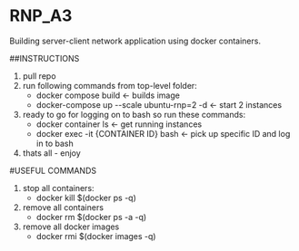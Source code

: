 # RNP_A3
Building server-client network application using docker containers.

##INSTRUCTIONS
1.	pull repo
2.	run following commands from top-level folder:
	*	docker compose build 						<- builds image
	*	docker-compose up --scale ubuntu-rnp=2 -d 	<- start 2 instances
3.	ready to go for logging on to bash so run these commands:
	*	docker container ls 						<- get running instances
	*	docker exec -it {CONTAINER ID} bash  		<- pick up specific ID and log in to bash
4.	thats all - enjoy

#USEFUL COMMANDS
1. stop all containers:
	*	docker kill $(docker ps -q)
2.	remove all containers
	*	docker rm $(docker ps -a -q)
3.	remove all docker images
	*	docker rmi $(docker images -q)
